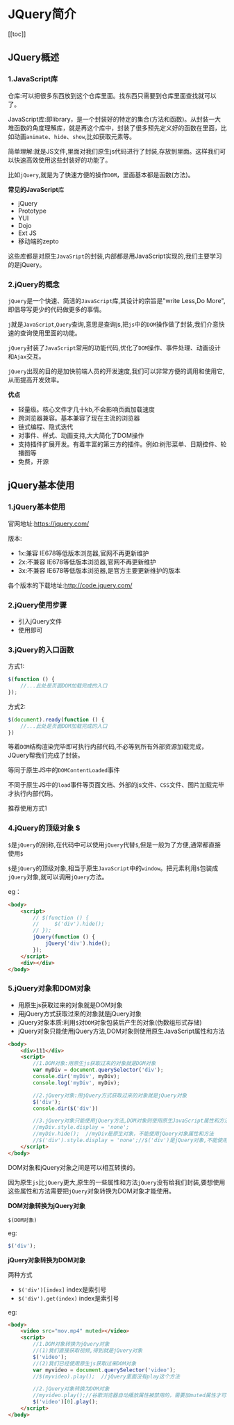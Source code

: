 
#   JQuery简介

[[toc]]

## JQuery概述


### 1.JavaScript库

仓库:可以把很多东西放到这个仓库里面。找东西只需要到仓库里面查找就可以了。

JavaScript库:即library，是一个封装好的特定的集合(方法和函数)。从封装一大堆函数的角度理解库，就是再这个库中，封装了很多预先定义好的函数在里面，比如动画`animate`、`hide`、`show`,比如获取元素等。

简单理解:就是JS文件,里面对我们原生js代码进行了封装,存放到里面。这样我们可以快速高效使用这些封装好的功能了。

比如`jQuery`,就是为了快速方便的操作`DOM`，里面基本都是函数(方法)。

**常见的JavaScript**库

- jQuery
- Prototype
- YUI
- Dojo
- Ext JS
- 移动端的zepto

这些库都是对原生`JavaSript`的封装,内部都是用JavaScript实现的,我们主要学习的是jQuery。


### 2.jQuery的概念

`jQuery`是一个快速、简洁的`JavaScript`库,其设计的宗旨是"write Less,Do More",即倡导写更少的代码做更多的事情。

`j`就是`JavaScript`,`Query`查询,意思是查询js,把`js`中的`DOM`操作做了封装,我们介意快速的查询使用里面的功能。


`jQuery`封装了`JavaScript`常用的功能代码,优化了`DOM`操作、事件处理、动画设计和`Ajax`交互。


`jQuery`出现的目的是加快前端人员的开发速度,我们可以非常方便的调用和使用它,从而提高开发效率。

**优点**

- 轻量级。核心文件才几十kb,不会影响页面加载速度
- 跨浏览器兼容。基本兼容了现在主流的浏览器
- 链式编程、隐式迭代
- 对事件、样式、动画支持,大大简化了DOM操作
- 支持插件扩展开发。有着丰富的第三方的插件。例如:树形菜单、日期控件、轮播图等
- 免费，开源


## jQuery基本使用

### 1.jQuery基本使用

官网地址:https://jquery.com/

版本:

- 1x:兼容 IE678等低版本浏览器,官网不再更新维护
- 2x:不兼容 IE678等低版本浏览器,官网不再更新维护
- 3x:不兼容 IE678等低版本浏览器,是官方主要更新维护的版本

各个版本的下载地址:http://code.jquery.com/

### 2.jQuery使用步骤

- 引入jQuery文件
- 使用即可


### 3.jQuery的入口函数


方式1:
```js
$(function () {
    //...此处是页面DOM加载完成的入口
});
```

方式2:
```js
$(document).ready(function () {
    //...此处是页面DOM加载完成的入口
})
```

等着`DOM`结构渲染完毕即可执行内部代码,不必等到所有外部资源加载完成，JQuery帮我们完成了封装。

等同于原生JS中的`DOMContentLoaded`事件

不同于原生JS中的`load`事件等页面文档、外部的js文件、`CSS`文件、图片加载完毕才执行内部代码。

推荐使用方式1


### 4.jQuery的顶级对象 $

`$`是`jQuery`的别称,在代码中可以使用`jQuery`代替`$`,但是一般为了方便,通常都直接使用`$`

`$`是`jQuery`的顶级对象,相当于原生`JavaScript`中的`window`。把元素利用`$`包装成`jQuery`对象,就可以调用`jQuery`方法。

eg：
```html
<body>
    <script>
        // $(function () {
        //     $('div').hide();
        // });
        jQuery(function () {
            jQuery('div').hide();
        });
    </script>
    <div></div>
</body>
```

### 5.jQuery对象和DOM对象

- 用原生js获取过来的对象就是DOM对象
- 用jQuery方式获取过来的对象就是jQuery对象
- jQuery对象本质:利用`$`对`DOM`对象包装后产生的对象(伪数组形式存储)
- jQuery对象只能使用jQuery方法,DOM对象则使用原生JavaScript属性和方法

```html
<body>
    <div>111</div>
    <script>
        //1.DOM对象:用原生js获取过来的对象就是DOM对象
        var myDiv = document.querySelector('div');
        console.dir('myDiv', myDiv);
        console.log('myDiv', myDiv);

        //2.jQuery对象:用jQuery方式获取过来的对象就是jQuery对象
        $('div');
        console.dir($('div'))

        //3.jQuery对象只能使用jQuery方法,DOM对象则使用原生JavaScript属性和方法
        //myDiv.style.display = 'none';
        //myDiv.hide();  //myDiv是原生对象，不能使用jQuery对象属性和方法
        //$('div').style.display = 'none';//$('div')是jQuery对象,不能使用原生的属性和方法
    </script>
</body>
```

DOM对象和jQuery对象之间是可以相互转换的。

因为原生`js`比`jQuery`更大,原生的一些属性和方法`jQuery`没有给我们封装,要想使用这些属性和方法需要把`jQuery`对象转换为DOM对象才能使用。

**DOM对象转换为jQuery对象**

`$(DOM对象)`

eg:
```js
$('div');
```

**jQuery对象转换为DOM对象**

两种方式

- `$('div')[index]`  index是索引号
- `$('div').get(index)` index是索引号

eg:
```html
<body>
    <video src="mov.mp4" muted></video>
    <script>
        //1.DOM对象转换为jQuery对象
        //(1)我们直接获取视频,得到就是jQuery对象
        $('video');
        //(2)我们已经使用原生js获取过来DOM对象
        var myvideo = document.querySelector('video');
        //$(myvideo).play();  //jQuery里面没有play这个方法

        //2.jQuery对象转换为DOM对象
        //myvideo.play();//谷歌浏览器自动播放属性被禁用的，需要加muted属性才可以
        $('video')[0].play();
    </script>
</body>

```










